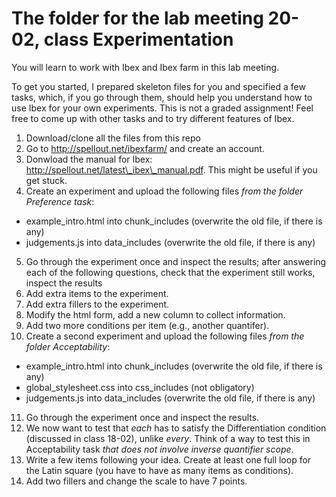 # The folder for the lab meeting 20-02, class Experimentation

You will learn to work with Ibex and Ibex farm in this lab meeting.

To get you started, I prepared skeleton files for you and specified a few tasks, which, if you go through them, should help you understand how to use Ibex for your own experiments. This is not a graded assignment! Feel free to come up with other tasks and to try different features of Ibex.

1. Download/clone all the files from this repo
2. Go to http://spellout.net/ibexfarm/ and create an account.
3. Donwload the manual for Ibex: http://spellout.net/latest\_ibex\_manual.pdf. This might be useful if you get stuck.
4. Create an experiment and upload the following files *from the folder Preference task*:
- example\_intro.html into chunk\_includes (overwrite the old file, if there is any)
- judgements.js into data\_includes (overwrite the old file, if there is any)
5. Go through the experiment once and inspect the results; after answering each of the following questions, check that the experiment still works, inspect the results
6. Add extra items to the experiment.
7. Add extra fillers to the experiment.
8. Modify the html form, add a new column to collect information.
9. Add two more conditions per item (e.g., another quantifer).
10. Create a second experiment and upload the following files *from the folder Acceptability*:
- example\_intro.html into chunk\_includes (overwrite the old file, if there is any)
- global\_stylesheet.css into css\_includes (not obligatory)
- judgements.js into data\_includes (overwrite the old file, if there is any)
11. Go through the experiment once and inspect the results.
12. We now want to test that *each* has to satisfy the Differentiation condition (discussed in class 18-02), unlike *every*. Think of a way to test this in Acceptability task *that does not involve inverse quantifier scope*.
13. Write a few items following your idea. Create at least one full loop for the Latin square (you have to have as many items as conditions).
14. Add two fillers and change the scale to have 7 points.
